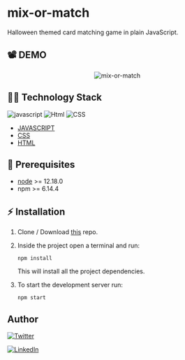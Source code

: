 # mix-or-match
Halloween themed card matching game in plain JavaScript.

## :film_projector: DEMO
<p align="center">
<img src="./src/assets/memorie.gif" alt="mix-or-match">
</p>


## :man_technologist: Technology Stack
![javascript](https://img.shields.io/badge/language-Javascript-blue)
![Html](https://img.shields.io/badge/language-Html-yellow)
![CSS](https://img.shields.io/badge/language-css-green)

* [JAVASCRIPT](https://developer.mozilla.org/en-US/docs/Learn/Getting_started_with_the_web/JavaScript_basics)
* [CSS](https://developer.mozilla.org/en-US/docs/Learn/CSS)
* [HTML](https://developer.mozilla.org/en-US/docs/Web/HTML)


## :hatching_chick: Prerequisites
* [node](https://nodejs.org/en/) >= 12.18.0
* npm >= 6.14.4

## :zap: Installation

1. Clone / Download [this](https://github.com/sidrakshe28/mix-or-match) repo.
2. Inside the project open a terminal and run:
    ```
    npm install
    ```
    This will install all the project dependencies.

3. To start the development server run:
    ```
    npm start
    ```

##  Author
[![Twitter](https://img.shields.io/badge/follow-%40SidRakshe28-1DA1F2?style=flat&logo=Twitter)](https://twitter.com/SidRakshe28) 

[![LinkedIn](https://img.shields.io/badge/connect-%40siddhika28-%230077B5?style=flat&logo=LinkedIn)](https://www.linkedin.com/in/siddhika28/)


